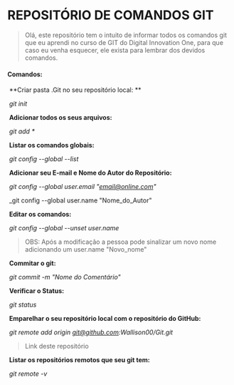 # REPOSITÓRIO DE COMANDOS GIT

> Olá, este repositório tem o intuito de informar todos os comandos git que eu aprendi no curso de GIT do Digital Innovation One, para que caso eu venha esquecer, ele exista para lembrar dos devidos comandos.

#### Comandos:

​	**Criar pasta .Git no seu repositório local: **

​		_git init_ 

​	**Adicionar todos os seus arquivos:**

​		_git add *_

​	**Listar os comandos globais:**

​		_git config --global --list_

​	**Adicionar seu E-mail e Nome do Autor do Repositório:**

​		_git config --global user.email "email@online.com"_

​		_git config --global user.name "Nome_do_Autor"

​	**Editar os comandos:**

​		_git config --global --unset user.name_

> OBS: Após a modificação a pessoa pode sinalizar um novo nome adicionando um user.name "Novo_nome"

​	**Commitar o git:**

​		_git commit -m "Nome do Comentário"_

​	**Verificar o Status:**

​		_git status_

​	**Emparelhar o seu repositório local com o repositório do GitHub:**

​		_git remote add origin git@github.com:Wallison00/Git.git_

> Link deste repositório

​	**Listar os repositórios remotos que seu git tem:**

​		_git remote -v_



